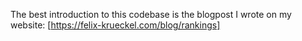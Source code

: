 The best introduction to this codebase is the blogpost I wrote on my website:
[https://felix-krueckel.com/blog/rankings]
